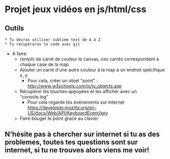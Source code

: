 # Projet jeux vidéos en js/html/css

## Outils
    * Tu devras utiliser sublime text de A à Z
    * Tu récupéraras le code avec git

* A faire:
  * remplir de carré de couleur le canvas, ces carrés correspondent à chaque case de la map
  * Ajouter un carré d'une autre couleur à la map à un endroit spécifique x, y
    * Pour cela, créer un objet  "point" : http://www.w3schools.com/js/js_objects.asp
  * Récupérer les touches appuyées et les afficher avec un "console.log"
    * Pour cela regarde les événements sur internet https://developer.mozilla.org/en-US/docs/Web/API/KeyboardEvent/key
  * Faire bouger le point grace au clavier


## N'hésite pas à chercher sur internet si tu as des problemes, toutes tes questions sont sur internet, si tu ne trouves alors viens me voir!
